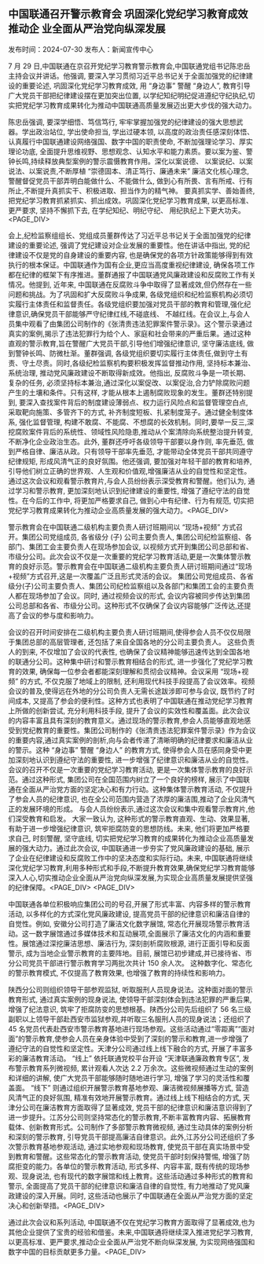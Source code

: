 ## 中国联通召开警示教育会 巩固深化党纪学习教育成效 推动企 业全面从严治党向纵深发展

发布时间：2024-07-30 发布人：新闻宣传中心

7 月 29 日,中国联通在京召开党纪学习教育警示教育会,中国联通党组书记陈忠岳主持会议并讲话。他强调, 要深入学习贯彻习近平总书记关于全面加强党的纪律建设的重要论述, 巩固深化党纪学习教育成效, 用 “身边事” 警醒 “身边人”, 教育引导广大党员干部把纪律建设摆在更加突出位置, 以学纪知纪明纪促进遵纪守纪执纪,切实把党纪学习教育成果转化为推动中国联通高质量发展迈出更大步伐的强大动力。

陈忠岳强调, 要深学细悟、笃信笃行, 牢牢掌握加强党的纪律建设的强大思想武器。学出政治站位, 学出使命担当, 学出过硬本领, 以高度的政治责任感深刻体悟、认真履行中国联通建设网络强国、数字中国的职责使命, 不断加强理论学习、厚实理论功底, 全面提升思维视野、思想观念、认知水平和能力素质。要以案为鉴、警钟长鸣,持续释放典型案例的警示震慑教育作用。深化以案说德、 以案说纪、以案说法、以案说责,不断厚植 “崇德固本、清正笃行、廉通未来” 廉洁文化核心理念, 警醒督促党员干部弄明白能做什么、不能做什么, 做到心有所畏、言有所戒、行有所止,不断提升真抓实干、积极进取、担当作为的精气神。 要真抓实学、善始善终,把党纪学习教育抓紧抓实、抓出成效。巩固深化党纪学习教育成果, 以更高标准、更严要求, 坚持不懈抓下去, 在学纪知纪、明纪守纪、 用纪执纪上下更大功夫。<PAGE_DIV> 

会上,纪检监察组组长、党组成员董群传达了习近平总书记关于全面加强党的纪律建设的重要论述, 强调了党纪建设对企业发展的重要性。他在讲话中指出, 党的纪律建设不仅是党的自身建设的重要内容, 也是确保党的各项方针政策能够得到有效执行的根本保证。中国联通作为国有企业,更应当高度重视纪律建设, 确保各项工作都在纪律的框架下有序推进。董群通报了中国联通党风廉政建设和反腐败工作有关情况。他提到, 近年来, 中国联通在反腐败斗争中取得了显著成效,但仍然存在一些问题和挑战。为了巩固和扩大反腐败斗争成果, 各级党组织和纪检监察机构必须切实履行主体责任和监督责任。各级党组织要加强对党员干部的教育和管理,强化纪律意识,确保党员干部能够严守纪律红线,不碰底线、 不越红线。在会议上,与会人员集中观看了由集团公司制作的《张清贵违法犯罪案件警示录》。这个警示录通过真实的案例,揭示了违法犯罪行为给个人、家庭和社会带来的严重后果。通过这种直观的警示教育,旨在警醒广大党员干部,引导他们增强纪律意识, 坚守廉洁底线, 做到警钟长鸣、防微杜渐。董群强调, 各级党组织要切实履行主体责任,做到守土有责、守土尽责。同时,各级纪检监察机构要积极发挥监督推动作用, 坚持标本兼治、系统治理, 推动党风廉政建设不断取得新成效。他指出, 反腐败斗争是一项长期、复杂的任务, 必须坚持标本兼治,通过深化以案促改、以案促治,合力铲除腐败问题产生的土壤和条件。只有这样, 才能从根本上遏制腐败现象的发生。董群还特别提到, 要深入查找案件背后的制度建设薄弱点、权力运行风险点和监督管理空白点, 采取靶向施策、多管齐下的方式, 补齐制度短板、扎紧制度笼子。通过健全制度体系, 强化监督管理, 构建不敢腐、不能腐、不想腐的长效机制。同时,要举一反三,深挖腐败案件背后的系统性、领域性风险隐患,推动从个案清除向系统整治提升转变, 不断净化企业政治生态。此外, 董群还呼吁各级领导干部要以身作则, 率先垂范, 做到严格自律、廉洁从政。只有领导干部率先垂范, 才能带动全体党员干部共同遵守纪律规矩, 形成风清气正的良好氛围。他还强调, 要加强对年轻干部的教育和培养, 引导他们树立正确的世界观、人生观和价值观,增强廉洁从业的自觉性和坚定性。 通过这次会议和观看警示教育片,与会人员纷纷表示深受教育和警醒。他们认为, 通过学习和警示教育, 更加深刻地认识到纪律建设的重要性, 增强了遵纪守法的自觉性。在今后的工作中, 将更加严格要求自己, 做到心中有纪律、行为有规范, 切实把党纪学习教育成果转化为推动企业高质量发展的强大动力。<PAGE_DIV> 

警示教育会在中国联通二级机构主要负责人研讨班期间以 “现场+视频” 方式召开。集团公司党组成员, 各省级分 (子) 公司主要负责人, 集团公司纪检监察组、各部门、集团工会主要负责人在现场参加会议, 以视频方式开到集团公司总部和省、市级分公司。此次会议不仅是一次重要的党纪学习教育活动,更是一次集体警示教育的良好示范。警示教育会在中国联通二级机构主要负责人研讨班期间通过“现场+视频”方式召开,这是一次覆盖广泛且形式灵活的会议。 集团公司党组成员、各省级分(子)公司主要负责人、集团公司纪检监察组以及各部门和集团工会的主要负责人都在现场参加了会议。同时, 通过视频会议的形式, 会议内容被同步传达到集团公司总部和各省、市级分公司。这种形式不仅确保了会议内容能够广泛传达,还提高了会议的参与度和影响力。

会议的召开时间安排在二级机构主要负责人研讨班期间,使得参会人员不仅仅局限于集团总部的高层管理者, 还包括了来自全国各地的分公司主要负责人。 这些负责人的到来, 不仅增加了会议的代表性, 也确保了会议精神能够迅速传达到全国各地的联通分公司。这种集中研讨和警示教育相结合的形式, 进一步强化了党纪学习教育的效果, 确保每一位参会者都能深刻理解和贯彻会议精神。会议采用 “现场+视频” 的方式, 不仅克服了地域上的限制, 还利用现代科技手段提高了会议效率。视频会议的普及,使得远在外地的分公司负责人无需长途跋涉即可参与会议, 既节约了时间成本, 又提高了参会的便利性。这种方式也表明了中国联通在推动党纪学习教育上所做的创新尝试, 充分利用科技手段, 提升了会议的实效性和覆盖面。此次会议的内容丰富且具有深刻的教育意义。通过现场的警示教育,参会人员能够直观地感受到党纪教育的重要性。集团公司制作的《张清贵违法犯罪案件警示录》作为会议的重要内容,通过真实案例的剖析,向与会者传递了清晰明确的纪律要求和廉洁从业的警示。这种 “身边事” 警醒 “身边人” 的教育方式, 使得参会人员在感同身受中更加深刻地认识到遵纪守法的重要性, 进一步增强了纪律意识和廉洁从业的自觉性。会议的召开不仅是一次重要的党纪学习教育活动, 更是一次集体警示教育的良好示范。通过这种形式, 集团公司在全国范围内树立了一个良好的榜样, 展示了中国联通在全面从严治党方面的坚定决心和有力行动。这种集体警示教育活动, 不仅提升了参会人员的纪律意识, 也在全公司范围内营造了浓厚的廉洁围,推动了企业风清气正的发展环境的形成。 与会人员纷纷表示,通过这次会议和集中观看警示教育片,他们深受教育和启发。 大家一致认为, 这种形式的警示教育直观、生动、效果显著, 有助于进一步增强纪律意识, 筑牢拒腐防变的思想防线。未来, 他们将更加严格要求自己, 时刻警醒, 坚守底线, 切实把党纪学习教育的成果转化为推动企业高质量发展的强大动力。通过此次会议, 中国联通进一步夯实了党风廉政建设的基础, 展示了企业在纪律建设和反腐败工作中的坚决态度和实际行动。未来, 中国联通将继续深化党纪学习教育,利用多种形式和手段,不断提升教育效果,确保党纪学习教育能够深入人心,切实推动企业全面从严治党向纵深发展,为实现企业高质量发展提供坚强的纪律保障。<PAGE_DIV> <PAGE_DIV> 

中国联通各单位积极响应集团公司的号召,开展了形式丰富、内容多样的警示教育活动, 以多样化的方式深化党风廉政建设, 提高党员干部的纪律意识和廉洁自律的自觉性。例如, 安徽分公司打造了廉洁文化数字展馆, 常态化开展现场警示教育活动。这一数字展馆通过多媒体技术和互动展项,全面展示了廉洁文化的内涵和重要性。展馆通过深挖廉洁思想、廉洁行为, 深刻剖析腐败根源, 进行正面引导和反面警示, 成为当地企业警示教育的主要阵地。目前, 展馆已初步建成,并已接待省、市分公司党员干部进行警示教育学习两批次共计 150 余人次。 这种数字化、常态化的警示教育模式, 不仅提高了教育效果, 也增强了教育的持续性和影响力。

陕西分公司则组织领导干部参观监狱, 听取服刑人员现身说法。这种面对面的警示教育形式, 通过真实案例的现身说法, 使领导干部深刻体会到违法犯罪的严重后果, 增强了纪法意识, 筑牢了拒腐防变的思想根基。陕西分公司先后组织了 56 名三级副职以上领导干部赴西安市监狱参观,并听取三名服刑人员的现身说法；还组织了 45 名党员代表赴西安市警示教育基地进行现场参观。这些活动通过“零距离”“面对面”的警示教育,使参会人员在亲身体验中受到了深刻的警示和教育,进一步增强了遵纪守法的自觉性和坚定性。天津分公司通过线上线下融合的方式, 开展了丰富多彩的廉洁教育活动。 “线上” 依托联通党校平台开设 “天津联通廉政教育专区”, 发布警示教育系列微视频, 累计观看人次达 2.2 万余次。这些微视频通过生动的案例和详细的讲解, 使广大党员干部能够随时随地进行学习, 增强了学习的灵活性和覆盖面。 “线下” 则通过组织开展警示教育基地参观、廉洁微视频展播等方式, 营造风清气正的良好氛围, 精准有效地开展警示教育。通过线上线下相结合的方式, 天津分公司在廉洁教育方面取得了显著成效, 党员干部的纪律意识和廉洁意识得到了进一步提升。江苏分公司则坚持常态化的警示教育,不断丰富教育内容、拓展教育载体、创新教育形式。公司制作了多部警示教育微视频, 通过生动具体的案例分析和深刻的警示教育, 引导党员干部提高廉洁自律意识。此外,江苏分公司还组织了多次警示教育基地参观活动, 通过实地参观和现场教育, 使党员干部在真实场景中受到教育和警醒。这些常态化的警示教育活动, 使党员干部时刻保持警惕, 增强了防腐拒变的能力。各单位的警示教育活动, 形式多样、内容丰富, 既有传统的现场参观、现身说法, 也有现代的数字展馆和线上教育。这些活动通过多种形式的教育和警示, 全面提高了党员干部的纪律意识和廉洁自律的自觉性, 有力地推动了党风廉政建设的深入开展。同时, 这些活动也展示了中国联通在全面从严治党方面的坚定决心和创新举措。<PAGE_DIV> 

通过此次会议和系列活动, 中国联通不仅在党纪学习教育方面取得了显著成效,也为其他企业提供了宝贵的经验和借鉴。未来,中国联通将继续深入推进党纪学习教育,以更高标准、更严要求,推动企业全面从严治党不断向纵深发展, 为实现网络强国和数字中国的目标贡献更多力量。<PAGE_DIV> 